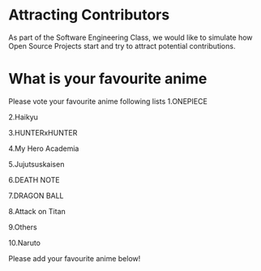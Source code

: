 # Attracting Contributors
As part of the Software Engineering Class, we would like to simulate how Open Source Projects start and try to attract potential contributions.

# What is your favourite anime 
Please vote your favourite anime following lists
1.ONEPIECE

2.Haikyu

3.HUNTERxHUNTER

4.My Hero Academia

5.Jujutsuskaisen

6.DEATH NOTE

7.DRAGON BALL

8.Attack on Titan

9.Others

10.Naruto

Please add your favourite anime below!
